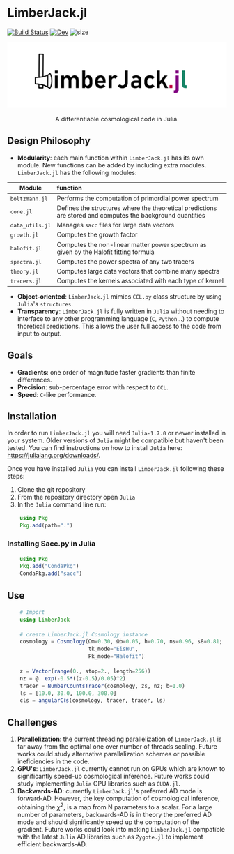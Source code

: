 # LimberJack.jl

[![Build Status](https://github.com/JaimeRZP/LimberJack.jl/workflows/CI/badge.svg)](https://github.com/JaimeRZP/LimberJack.jl/actions?query=workflow%3ALimberJack-CI+branch%3Amain)
[![Dev](https://img.shields.io/badge/docs-dev-blue.svg)](https://jaimeruizzapatero.net/LimberJack.jl/dev/)
![size](https://img.shields.io/github/repo-size/jaimerzp/LimberJack.jl)

![](https://raw.githubusercontent.com/JaimeRZP/LimberJack.jl/main/docs/src/assets/LimberJack_logo.png)

<p align="center"> A differentiable cosmological code in Julia. </p>

## Design Philosophy

 + **Modularity**: each main function within ```LimberJack.jl``` has its own module. New functions can be added by including extra modules. ```LimberJack.jl``` has the following modules:
 
| Module      | function    |
| ----------- | :----------- |
| ```boltzmann.jl```    | Performs the computation of primordial power spectrum   |
| ```core.jl```    | Defines the structures where the theoretical predictions are stored and computes the background quantities   |
| ```data_utils.jl```   | Manages ```sacc``` files for large data vectors       |
| ```growth.jl```   | Computes the growth factor       |
| ```halofit.jl```  | Computes the non-linear matter power spectrum as given by the Halofit fitting formula       |
| ```spectra.jl```  | Computes the power spectra of any two tracers       |
| ```theory.jl```   | Computes large data vectors that combine many spectra     |
| ```tracers.jl``` | Computes the kernels associated with each type of kernel      |

+ **Object-oriented**: ```LimberJack.jl``` mimics ```CCL.py``` class structure by using ```Julia```'s ```structures```.
+ **Transparency**: ```LimberJack.jl``` is fully written in ```Julia``` without needing to interface to any other programming language (```C```, ```Python```...) to compute thoretical predictions. This allows the user full access to the code from input to output.

## Goals

+ **Gradients**: one order of magnitude faster gradients than finite differences.
+ **Precision**: sub-percentage error with respect to ```CCL```.
+ **Speed**: ```C```-like performance.

## Installation

In order to run ```LimberJack.jl``` you will need ```Julia-1.7.0``` or newer installed in your system.
Older versions of ```Julia``` might be compatible but haven't been tested.
You can find instructions on how to install ```Julia``` here: https://julialang.org/downloads/.

Once you have installed ```Julia``` you can install ```LimberJack.jl``` following these steps:
1. Clone the git repository
2. From the repository directory open ```Julia```
3. In the ```Julia``` command line run:
``` julia
    using Pkg
    Pkg.add(path=".")
```
### Installing Sacc.py in Julia

``` julia
    using Pkg
    Pkg.add("CondaPkg")
    CondaPkg.add("sacc")
```

## Use

``` julia
    # Import
    using LimberJack
    
    # create LimberJack.jl Cosmology instance
    cosmology = Cosmology(Ωm=0.30, Ωb=0.05, h=0.70, ns=0.96, s8=0.81;
                          tk_mode="EisHu",
                          Pk_mode="Halofit")
    
    z = Vector(range(0., stop=2., length=256))
    nz = @. exp(-0.5*((z-0.5)/0.05)^2)
    tracer = NumberCountsTracer(cosmology, zs, nz; b=1.0)
    ls = [10.0, 30.0, 100.0, 300.0]
    cls = angularCℓs(cosmology, tracer, tracer, ls)
```

## Challenges

1. **Parallelization**: the current threading parallelization of ```LimberJack.jl``` is far away from the optimal one over number of threads scaling. Future works could study alternative parallalization schemes or possible ineficiencies in the code. 
2. **GPU's**: ```LimberJack.jl``` currently cannot run on GPUs which are known to significantly speed-up cosmological inference. Future works could study implementing ```Julia``` GPU libraries such as ```CUDA.jl```.
3. **Backwards-AD**: currently ```LimberJack.jl```'s preferred AD mode is forward-AD. However, the key computation of cosmological inference, obtaining the $\chi^2$, is a map from N parameters to a scalar. For a large number of parameters, backwards-AD is in theory the preferred AD mode and should significantly speed up the computation of the gradient. Future works could look into making ```LimberJack.jl``` compatible with the latest ```Julia``` AD libraries such as ```Zygote.jl``` to implement efficient backwards-AD.
